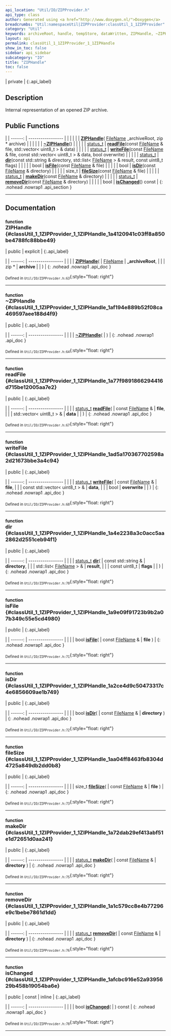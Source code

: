 ```yaml
---
api_location: "Util/IO/ZIPProvider.h"
api_type: class
author: Generated using <a href="http://www.doxygen.nl/">Doxygen</a>
breadcrumbs: "Util:namespaceUtil|ZIPProvider:classUtil_1_1ZIPProvider"
category: "Util"
keywords: archiveRoot, handle, tempStore, dataWritten, ZIPHandle, ~ZIPHandle, readFile, writeFile, dir, isFile, isDir, fileSize, makeDir, removeDir, isChanged, ZIPHandle, ZIPHandle
layout: api
permalink: classUtil_1_1ZIPProvider_1_1ZIPHandle
show_in_toc: false
sidebar: api_sidebar
subcategory: "IO"
title: "ZIPHandle"
toc: false
---
```


| private |
{:.api_label}

## Description



Internal representation of an opened ZIP archive.



## Public Functions

|
| ------: | ----------------- |
|  | |
|  | **[ZIPHandle](#classUtil_1_1ZIPProvider_1_1ZIPHandle_1a4120941c03ff8a850be4788fc88bbe49)**( [FileName](classUtil_1_1FileName)  _archiveRoot, zip * archive) |
|  | |
|  | **[~ZIPHandle](#classUtil_1_1ZIPProvider_1_1ZIPHandle_1af194e889b52f08ca469597aee188d4f9)**() |
|  | |
| [status_t](classUtil_1_1AbstractFSProvider#classUtil_1_1AbstractFSProvider_1ac1f19c7bea3fe510a6edc3f2b0db3cae) | **[readFile](#classUtil_1_1ZIPProvider_1_1ZIPHandle_1a77f9891866294416d715be12005aa7e2)**(const [FileName](classUtil_1_1FileName) & file, std::vector< uint8_t > & data) |
|  | |
| [status_t](classUtil_1_1AbstractFSProvider#classUtil_1_1AbstractFSProvider_1ac1f19c7bea3fe510a6edc3f2b0db3cae) | **[writeFile](#classUtil_1_1ZIPProvider_1_1ZIPHandle_1ad5a170367702598a2d21673bbe3a4c94)**(const [FileName](classUtil_1_1FileName) & file, const std::vector< uint8_t > & data, bool overwrite) |
|  | |
| [status_t](classUtil_1_1AbstractFSProvider#classUtil_1_1AbstractFSProvider_1ac1f19c7bea3fe510a6edc3f2b0db3cae) | **[dir](#classUtil_1_1ZIPProvider_1_1ZIPHandle_1a4e2238a3c0acc5aa2862d2551ceb94f1)**(const std::string & directory, std::list< [FileName](classUtil_1_1FileName) > & result, const uint8_t flags) |
|  | |
| bool | **[isFile](#classUtil_1_1ZIPProvider_1_1ZIPHandle_1a9e09f91723b9b2a07b349c55e5cd4980)**(const [FileName](classUtil_1_1FileName) & file) |
|  | |
| bool | **[isDir](#classUtil_1_1ZIPProvider_1_1ZIPHandle_1a2ce4d9c50473317c4e6856609ae1b749)**(const [FileName](classUtil_1_1FileName) & directory) |
|  | |
| size_t | **[fileSize](#classUtil_1_1ZIPProvider_1_1ZIPHandle_1aa04ff8463fb8304d4725a849db2dd0b8)**(const [FileName](classUtil_1_1FileName) & file) |
|  | |
| [status_t](classUtil_1_1AbstractFSProvider#classUtil_1_1AbstractFSProvider_1ac1f19c7bea3fe510a6edc3f2b0db3cae) | **[makeDir](#classUtil_1_1ZIPProvider_1_1ZIPHandle_1a72dab29ef413abf51e1d72651d0aa241)**(const [FileName](classUtil_1_1FileName) & directory) |
|  | |
| [status_t](classUtil_1_1AbstractFSProvider#classUtil_1_1AbstractFSProvider_1ac1f19c7bea3fe510a6edc3f2b0db3cae) | **[removeDir](#classUtil_1_1ZIPProvider_1_1ZIPHandle_1a1c579cc8e4b77296e9c1bebe7861d1dd)**(const [FileName](classUtil_1_1FileName) & directory) |
|  | |
| bool | **[isChanged](#classUtil_1_1ZIPProvider_1_1ZIPHandle_1afcbc916e52a9395629b458b19054ba6e)**() const |
{: .nohead .nowrap1 .api_section }


-------------------------------------------------------------------

## Documentation

### <small>function</small><br/> ZIPHandle {#classUtil_1_1ZIPProvider_1_1ZIPHandle_1a4120941c03ff8a850be4788fc88bbe49}

| public | explicit |
{:.api_label}

|
| ------: | ----------------- |
|  |
|  **[ZIPHandle](#classUtil_1_1ZIPProvider_1_1ZIPHandle_1a4120941c03ff8a850be4788fc88bbe49)**( |  [FileName](classUtil_1_1FileName)  | **_archiveRoot**, |
| | zip * | **archive** |
|   ) |
{: .nohead .nowrap1 .api_doc }





<sub>Defined in `Util/IO/ZIPProvider.h:63`</sub>{:style="float: right"}

-------------------------------------------------------------------

### <small>function</small><br/> ~ZIPHandle {#classUtil_1_1ZIPProvider_1_1ZIPHandle_1af194e889b52f08ca469597aee188d4f9}

| public |
{:.api_label}

|
| ------: | ----------------- |
|  |
|  **[~ZIPHandle](#classUtil_1_1ZIPProvider_1_1ZIPHandle_1af194e889b52f08ca469597aee188d4f9)**( |  ) |
{: .nohead .nowrap1 .api_doc }





<sub>Defined in `Util/IO/ZIPProvider.h:64`</sub>{:style="float: right"}

-------------------------------------------------------------------

### <small>function</small><br/> readFile {#classUtil_1_1ZIPProvider_1_1ZIPHandle_1a77f9891866294416d715be12005aa7e2}

| public |
{:.api_label}

|
| ------: | ----------------- |
|  |
| [status_t](classUtil_1_1AbstractFSProvider#classUtil_1_1AbstractFSProvider_1ac1f19c7bea3fe510a6edc3f2b0db3cae) **[readFile](#classUtil_1_1ZIPProvider_1_1ZIPHandle_1a77f9891866294416d715be12005aa7e2)**( | const [FileName](classUtil_1_1FileName) & | **file**, |
| | std::vector< uint8_t > & | **data** |
|   ) |
{: .nohead .nowrap1 .api_doc }





<sub>Defined in `Util/IO/ZIPProvider.h:67`</sub>{:style="float: right"}

-------------------------------------------------------------------

### <small>function</small><br/> writeFile {#classUtil_1_1ZIPProvider_1_1ZIPHandle_1ad5a170367702598a2d21673bbe3a4c94}

| public |
{:.api_label}

|
| ------: | ----------------- |
|  |
| [status_t](classUtil_1_1AbstractFSProvider#classUtil_1_1AbstractFSProvider_1ac1f19c7bea3fe510a6edc3f2b0db3cae) **[writeFile](#classUtil_1_1ZIPProvider_1_1ZIPHandle_1ad5a170367702598a2d21673bbe3a4c94)**( | const [FileName](classUtil_1_1FileName) & | **file**, |
| | const std::vector< uint8_t > & | **data**, |
| | bool | **overwrite** |
|   ) |
{: .nohead .nowrap1 .api_doc }





<sub>Defined in `Util/IO/ZIPProvider.h:68`</sub>{:style="float: right"}

-------------------------------------------------------------------

### <small>function</small><br/> dir {#classUtil_1_1ZIPProvider_1_1ZIPHandle_1a4e2238a3c0acc5aa2862d2551ceb94f1}

| public |
{:.api_label}

|
| ------: | ----------------- |
|  |
| [status_t](classUtil_1_1AbstractFSProvider#classUtil_1_1AbstractFSProvider_1ac1f19c7bea3fe510a6edc3f2b0db3cae) **[dir](#classUtil_1_1ZIPProvider_1_1ZIPHandle_1a4e2238a3c0acc5aa2862d2551ceb94f1)**( | const std::string & | **directory**, |
| | std::list< [FileName](classUtil_1_1FileName) > & | **result**, |
| | const uint8_t | **flags** |
|   ) |
{: .nohead .nowrap1 .api_doc }





<sub>Defined in `Util/IO/ZIPProvider.h:70`</sub>{:style="float: right"}

-------------------------------------------------------------------

### <small>function</small><br/> isFile {#classUtil_1_1ZIPProvider_1_1ZIPHandle_1a9e09f91723b9b2a07b349c55e5cd4980}

| public |
{:.api_label}

|
| ------: | ----------------- |
|  |
| bool **[isFile](#classUtil_1_1ZIPProvider_1_1ZIPHandle_1a9e09f91723b9b2a07b349c55e5cd4980)**( | const [FileName](classUtil_1_1FileName) & | **file** ) |
{: .nohead .nowrap1 .api_doc }





<sub>Defined in `Util/IO/ZIPProvider.h:71`</sub>{:style="float: right"}

-------------------------------------------------------------------

### <small>function</small><br/> isDir {#classUtil_1_1ZIPProvider_1_1ZIPHandle_1a2ce4d9c50473317c4e6856609ae1b749}

| public |
{:.api_label}

|
| ------: | ----------------- |
|  |
| bool **[isDir](#classUtil_1_1ZIPProvider_1_1ZIPHandle_1a2ce4d9c50473317c4e6856609ae1b749)**( | const [FileName](classUtil_1_1FileName) & | **directory** ) |
{: .nohead .nowrap1 .api_doc }





<sub>Defined in `Util/IO/ZIPProvider.h:72`</sub>{:style="float: right"}

-------------------------------------------------------------------

### <small>function</small><br/> fileSize {#classUtil_1_1ZIPProvider_1_1ZIPHandle_1aa04ff8463fb8304d4725a849db2dd0b8}

| public |
{:.api_label}

|
| ------: | ----------------- |
|  |
| size_t **[fileSize](#classUtil_1_1ZIPProvider_1_1ZIPHandle_1aa04ff8463fb8304d4725a849db2dd0b8)**( | const [FileName](classUtil_1_1FileName) & | **file** ) |
{: .nohead .nowrap1 .api_doc }





<sub>Defined in `Util/IO/ZIPProvider.h:73`</sub>{:style="float: right"}

-------------------------------------------------------------------

### <small>function</small><br/> makeDir {#classUtil_1_1ZIPProvider_1_1ZIPHandle_1a72dab29ef413abf51e1d72651d0aa241}

| public |
{:.api_label}

|
| ------: | ----------------- |
|  |
| [status_t](classUtil_1_1AbstractFSProvider#classUtil_1_1AbstractFSProvider_1ac1f19c7bea3fe510a6edc3f2b0db3cae) **[makeDir](#classUtil_1_1ZIPProvider_1_1ZIPHandle_1a72dab29ef413abf51e1d72651d0aa241)**( | const [FileName](classUtil_1_1FileName) & | **directory** ) |
{: .nohead .nowrap1 .api_doc }





<sub>Defined in `Util/IO/ZIPProvider.h:75`</sub>{:style="float: right"}

-------------------------------------------------------------------

### <small>function</small><br/> removeDir {#classUtil_1_1ZIPProvider_1_1ZIPHandle_1a1c579cc8e4b77296e9c1bebe7861d1dd}

| public |
{:.api_label}

|
| ------: | ----------------- |
|  |
| [status_t](classUtil_1_1AbstractFSProvider#classUtil_1_1AbstractFSProvider_1ac1f19c7bea3fe510a6edc3f2b0db3cae) **[removeDir](#classUtil_1_1ZIPProvider_1_1ZIPHandle_1a1c579cc8e4b77296e9c1bebe7861d1dd)**( | const [FileName](classUtil_1_1FileName) & | **directory** ) |
{: .nohead .nowrap1 .api_doc }





<sub>Defined in `Util/IO/ZIPProvider.h:76`</sub>{:style="float: right"}

-------------------------------------------------------------------

### <small>function</small><br/> isChanged {#classUtil_1_1ZIPProvider_1_1ZIPHandle_1afcbc916e52a9395629b458b19054ba6e}

| public | const | inline |
{:.api_label}

|
| ------: | ----------------- |
|  |
| bool **[isChanged](#classUtil_1_1ZIPProvider_1_1ZIPHandle_1afcbc916e52a9395629b458b19054ba6e)**( |  ) const |
{: .nohead .nowrap1 .api_doc }





<sub>Defined in `Util/IO/ZIPProvider.h:78`</sub>{:style="float: right"}

-------------------------------------------------------------------

